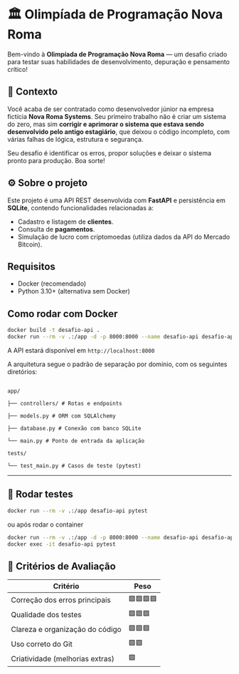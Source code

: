 
# 🏛️ Olimpíada de Programação Nova Roma

Bem-vindo à **Olimpíada de Programação Nova Roma** — um desafio criado para testar suas habilidades de desenvolvimento, depuração e pensamento crítico!

## 📜 Contexto

Você acaba de ser contratado como desenvolvedor júnior na empresa fictícia **Nova Roma Systems**. Seu primeiro trabalho não é criar um sistema do zero, mas sim **corrigir e aprimorar o sistema que estava sendo desenvolvido pelo antigo estagiário**, que deixou o código incompleto, com várias falhas de lógica, estrutura e segurança.

Seu desafio é identificar os erros, propor soluções e deixar o sistema pronto para produção. Boa sorte!

## ⚙️ Sobre o projeto

Este projeto é uma API REST desenvolvida com **FastAPI** e persistência em **SQLite**, contendo funcionalidades relacionadas a:

- Cadastro e listagem de **clientes**.
- Consulta de **pagamentos**.
- Simulação de lucro com criptomoedas (utiliza dados da API do Mercado Bitcoin).

## Requisitos

- Docker (recomendado)
- Python 3.10+ (alternativa sem Docker)

## Como rodar com Docker

```bash
docker build -t desafio-api .
docker run --rm -v .:/app -d -p 8000:8000 --name desafio-api desafio-api
```

A API estará disponível em `http://localhost:8000`

A arquitetura segue o padrão de separação por domínio, com os seguintes diretórios:

  

```

app/

├── controllers/ # Rotas e endpoints

├── models.py # ORM com SQLAlchemy

├── database.py # Conexão com banco SQLite

└── main.py # Ponto de entrada da aplicação

tests/

└── test_main.py # Casos de teste (pytest)

```

  

---

## 🧪 Rodar testes

```bash
docker run --rm -v .:/app desafio-api pytest
```
ou após rodar o container

```bash
docker run --rm -v .:/app -d -p 8000:8000 --name desafio-api desafio-api (somente uma vez)
docker exec -it desafio-api pytest
```
## 🎯 Critérios de Avaliação
  

| Critério | Peso |
|------------------------------------|------|
| Correção dos erros principais | 🟩🟩🟩🟩 |
| Qualidade dos testes | 🟩🟩🟩 |
| Clareza e organização do código | 🟩🟩🟩 |
| Uso correto do Git | 🟩🟩 |
| Criatividade (melhorias extras) | 🟩 |
